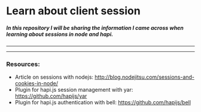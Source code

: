 # Learn about client session

##### In this repository I will be sharing the information I came across when learning about sessions in node and hapi.

---




---
### Resources:
- Article on sessions with nodejs: http://blog.nodejitsu.com/sessions-and-cookies-in-node/
- Plugin for hapi.js session management with yar: https://github.com/hapijs/yar
- Plugin for hapi.js authentication with bell: https://github.com/hapijs/bell
